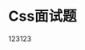 <!--
 * @Author: {zhengzhuang}
 * @Date: 2022-08-02 11:20:03
 * @LastEditors: {zhengzhuang}
 * @LastEditTime: 2022-08-02 11:20:05
 * @Description: In User Settings Edit
-->
# Css面试题

123123